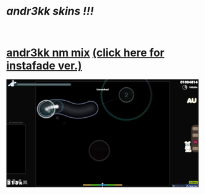 # ***andr3kk skins !!!***
<br>

# [andr3kk nm mix](https://drive.google.com/file/d/1-1v-Gm9V2IpozXaIBBCKJqOyaztdHpNb/view?usp=sharing) [(click here for instafade ver.)](https://drive.google.com/file/d/1nKDkojO69gp_tZ1kk4FNQfls2AnLndYk/view?usp=sharing)
<img src="andr3kk mix.jpg">
